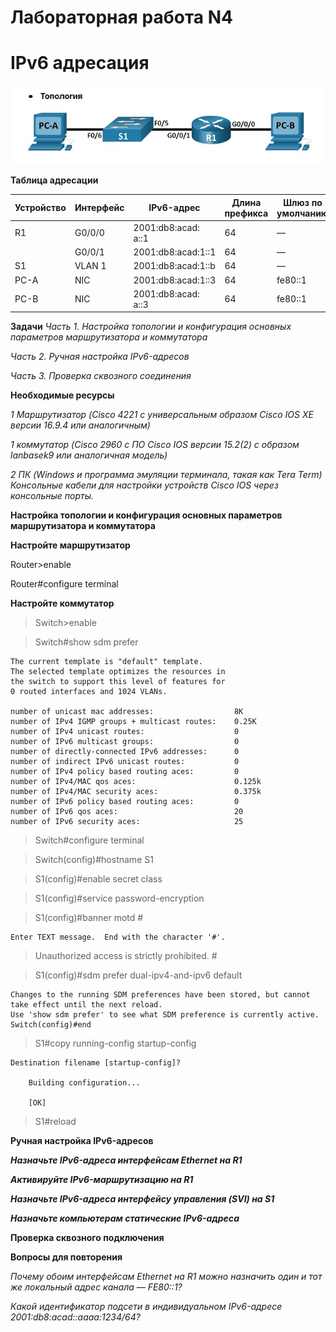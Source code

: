 # Лабораторная работа N4
# IPv6 адресация

![](https://github.com/netdoms/repozit/blob/main/labs_otus/lab_8/1.jpg "")

**Таблица адресации**

|Устройство|Интерфейс|IPv6-адрес |Длина префикса |Шлюз по умолчанию |
|------|--------|-------|-------|-----|
| R1   | G0/0/0 | 2001:db8:acad: a::1 |64     | —       |
|      |G0/0/1  |2001:db8:acad:1::1  |64     | —        |
| S1   |VLAN 1  |2001:db8:acad:1::b  |64     | —        |
| PC-A |NIC     |2001:db8:acad:1::3  |64     | fe80::1  |
| PC-B |NIC     |2001:db8:acad: a::3  |64     | fe80::1 |

**Задачи**
*Часть 1. Настройка топологии и конфигурация основных параметров маршрутизатора и коммутатора*

*Часть 2. Ручная настройка IPv6-адресов*

*Часть 3. Проверка сквозного соединения*

**Необходимые ресурсы**

*1 Маршрутизатор (Cisco 4221 с универсальным образом Cisco IOS XE версии 16.9.4 или аналогичным)*

*1 коммутатор (Cisco 2960 с ПО Cisco IOS версии 15.2(2) с образом lanbasek9 или аналогичная модель)*

*2 ПК (Windows и программа эмуляции терминала, такая как Tera Term)
Консольные кабели для настройки устройств Cisco IOS через консольные порты.*

**Настройка топологии и конфигурация основных параметров маршрутизатора и коммутатора**






**Настройте маршрутизатор**

Router>enable 

Router#configure terminal



**Настройте коммутатор**

> Switch>enable

> Switch#show sdm prefer

    The current template is "default" template.
    The selected template optimizes the resources in
    the switch to support this level of features for
    0 routed interfaces and 1024 VLANs.

    number of unicast mac addresses:                  8K
    number of IPv4 IGMP groups + multicast routes:    0.25K
    number of IPv4 unicast routes:                    0
    number of IPv6 multicast groups:                  0
    number of directly-connected IPv6 addresses:      0
    number of indirect IPv6 unicast routes:           0
    number of IPv4 policy based routing aces:         0
    number of IPv4/MAC qos aces:                      0.125k
    number of IPv4/MAC security aces:                 0.375k
    number of IPv6 policy based routing aces:         0
    number of IPv6 qos aces:                          20
    number of IPv6 security aces:                     25


> Switch#configure terminal

> Switch(config)#hostname S1

> S1(config)#enable secret class

> S1(config)#service password-encryption

> S1(config)#banner motd #

    Enter TEXT message.  End with the character '#'.

> Unauthorized access is strictly prohibited. #

> S1(config)#sdm prefer dual-ipv4-and-ipv6 default 

    Changes to the running SDM preferences have been stored, but cannot take effect until the next reload.
    Use 'show sdm prefer' to see what SDM preference is currently active.
    Switch(config)#end

> S1#copy running-config startup-config

    Destination filename [startup-config]? 

        Building configuration...

        [OK]

> S1#reload



**Ручная настройка IPv6-адресов**

***Назначьте IPv6-адреса интерфейсам Ethernet на R1***

***Активируйте IPv6-маршрутизацию на R1***

***Назначьте IPv6-адреса интерфейсу управления (SVI) на S1***





***Назначьте компьютерам статические IPv6-адреса***



**Проверка сквозного подключения**

**Вопросы для повторения**

*Почему обоим интерфейсам Ethernet на R1 можно назначить один и тот же локальный адрес канала — FE80::1?*

*Какой идентификатор подсети в индивидуальном IPv6-адресе 2001:db8:acad::aaaa:1234/64?*

